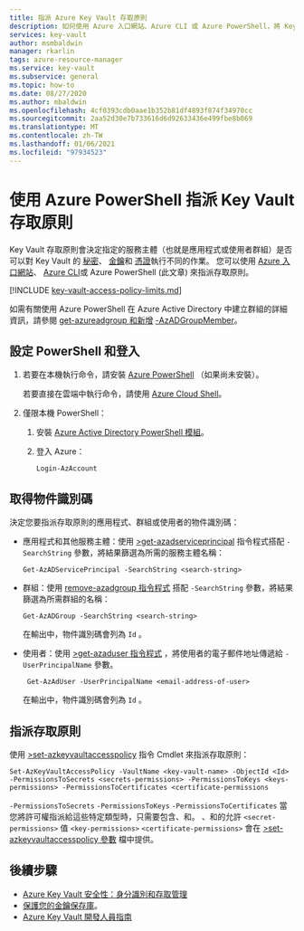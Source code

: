 ```yaml
---
title: 指派 Azure Key Vault 存取原則
description: 如何使用 Azure 入口網站、Azure CLI 或 Azure PowerShell，將 Key Vault 存取原則指派給服務主體或應用程式身分識別。
services: key-vault
author: msmbaldwin
manager: rkarlin
tags: azure-resource-manager
ms.service: key-vault
ms.subservice: general
ms.topic: how-to
ms.date: 08/27/2020
ms.author: mbaldwin
ms.openlocfilehash: 4cf0393cdb0aae1b352b81df4893f874f34970cc
ms.sourcegitcommit: 2aa52d30e7b733616d6d92633436e499fbe8b069
ms.translationtype: MT
ms.contentlocale: zh-TW
ms.lasthandoff: 01/06/2021
ms.locfileid: "97934523"
---
```

# <a name="assign-a-key-vault-access-policy-using-azure-powershell"></a>使用 Azure PowerShell 指派 Key Vault 存取原則

Key Vault 存取原則會決定指定的服務主體（也就是應用程式或使用者群組）是否可以對 Key Vault 的 [秘密](../secrets/index.yml)、 [金鑰](../keys/index.yml)和 [憑證](../certificates/index.yml)執行不同的作業。 您可以使用 [Azure 入口網站](assign-access-policy-portal.md)、 [Azure CLI](assign-access-policy-cli.md)或 Azure PowerShell (此文章) 來指派存取原則。

[!INCLUDE [key-vault-access-policy-limits.md](../../../includes/key-vault-access-policy-limits.md)]

如需有關使用 Azure PowerShell 在 Azure Active Directory 中建立群組的詳細資訊，請參閱 [get-azureadgroup 和新增](/powershell/module/azuread/new-azureadgroup) [-AzADGroupMember](/powershell/module/az.resources/add-azadgroupmember)。

## <a name="configure-powershell-and-sign-in"></a>設定 PowerShell 和登入

1. 若要在本機執行命令，請安裝 [Azure PowerShell](/powershell/azure/) （如果尚未安裝）。

    若要直接在雲端中執行命令，請使用 [Azure Cloud Shell](../../cloud-shell/overview.md)。

1. 僅限本機 PowerShell：

    1. 安裝 [Azure Active Directory PowerShell 模組](https://www.powershellgallery.com/packages/AzureAD)。

    1. 登入 Azure：

        ```azurepowershell-interactive
        Login-AzAccount
        ```
    
## <a name="acquire-the-object-id"></a>取得物件識別碼

決定您要指派存取原則的應用程式、群組或使用者的物件識別碼：

- 應用程式和其他服務主體：使用 [>get-azadserviceprincipal](/powershell/module/az.resources/get-azadserviceprincipal) 指令程式搭配 `-SearchString` 參數，將結果篩選為所需的服務主體名稱：

    ```azurepowershell-interactive
    Get-AzADServicePrincipal -SearchString <search-string>
    ```

- 群組：使用 [remove-azadgroup 指令程式](/powershell/module/az.resources/get-azadgroup) 搭配 `-SearchString` 參數，將結果篩選為所需群組的名稱：

    ```azurepowershell-interactive
    Get-AzADGroup -SearchString <search-string>
    ```
    
    在輸出中，物件識別碼會列為 `Id` 。

- 使用者：使用 [>get-azaduser 指令程式](/powershell/module/az.resources/get-azaduser) ，將使用者的電子郵件地址傳遞給 `-UserPrincipalName` 參數。

    ```azurepowershell-interactive
     Get-AzAdUser -UserPrincipalName <email-address-of-user>
    ```

    在輸出中，物件識別碼會列為 `Id` 。

## <a name="assign-the-access-policy"></a>指派存取原則

使用 [>set-azkeyvaultaccesspolicy](/powershell/module/az.keyvault/set-azkeyvaultaccesspolicy) 指令 Cmdlet 來指派存取原則：

```azurepowershell-interactive
Set-AzKeyVaultAccessPolicy -VaultName <key-vault-name> -ObjectId <Id> -PermissionsToSecrets <secrets-permissions> -PermissionsToKeys <keys-permissions> -PermissionsToCertificates <certificate-permissions    
```

`-PermissionsToSecrets` `-PermissionsToKeys` `-PermissionsToCertificates` 當您將許可權指派給這些特定類型時，只需要包含、和。 、和的允許 `<secret-permissions>` 值 `<key-permissions>` `<certificate-permissions>` 會在 [>set-azkeyvaultaccesspolicy 參數](/powershell/module/az.keyvault/set-azkeyvaultaccesspolicy#parameters) 檔中提供。

## <a name="next-steps"></a>後續步驟

- [Azure Key Vault 安全性：身分識別和存取管理](security-overview.md#identity-management)
- [保護您的金鑰保存庫](secure-your-key-vault.md)。
- [Azure Key Vault 開發人員指南](developers-guide.md)